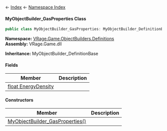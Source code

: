 ← [Index](Api-Index) ← [Namespace Index](Namespace-Index)

#### MyObjectBuilder_GasProperties Class

```csharp
public class MyObjectBuilder_GasProperties: MyObjectBuilder_DefinitionBase
```

**Namespace:** [VRage.Game.ObjectBuilders.Definitions](VRage.Game.ObjectBuilders.Definitions)  
**Assembly:** VRage.Game.dll

**Inheritance:**   MyObjectBuilder_DefinitionBase

#### Fields

|Member|Description|
|---|---|
|[float EnergyDensity](VRage.Game.ObjectBuilders.Definitions.MyObjectBuilder_GasProperties.EnergyDensity)||

#### Constructors

|Member|Description|
|---|---|
|[MyObjectBuilder_GasProperties()](VRage.Game.ObjectBuilders.Definitions.MyObjectBuilder_GasProperties..ctor)||

